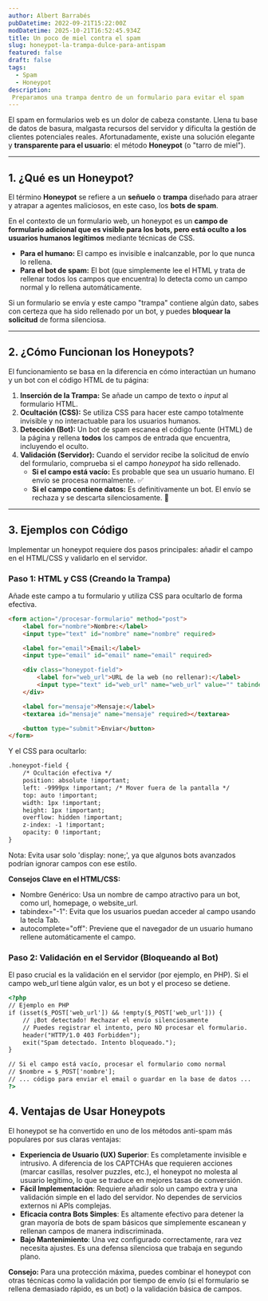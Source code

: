 ```yaml
---
author: Albert Barrabés
pubDatetime: 2022-09-21T15:22:00Z
modDatetime: 2025-10-21T16:52:45.934Z
title: Un poco de miel contra el spam
slug: honeypot-la-trampa-dulce-para-antispam
featured: false
draft: false
tags:
  - Spam
  - Honeypot
description:
 Preparamos una trampa dentro de un formulario para evitar el spam
---
```


El spam en formularios web es un dolor de cabeza constante. Llena tu base de datos de basura, malgasta recursos del servidor y dificulta la gestión de clientes potenciales reales. Afortunadamente, existe una solución elegante y **transparente para el usuario**: el método **Honeypot** (o "tarro de miel").

---

## 1. ¿Qué es un Honeypot?

El término **Honeypot** se refiere a un **señuelo** o **trampa** diseñado para atraer y atrapar a agentes maliciosos, en este caso, los **bots de spam**.

En el contexto de un formulario web, un honeypot es un **campo de formulario adicional que es visible para los bots, pero está oculto a los usuarios humanos legítimos** mediante técnicas de CSS.

* **Para el humano:** El campo es invisible e inalcanzable, por lo que nunca lo rellena.
* **Para el bot de spam:** El bot (que simplemente lee el HTML y trata de rellenar todos los campos que encuentra) lo detecta como un campo normal y lo rellena automáticamente.

Si un formulario se envía y este campo "trampa" contiene algún dato, sabes con certeza que ha sido rellenado por un bot, y puedes **bloquear la solicitud** de forma silenciosa.

---

## 2. ¿Cómo Funcionan los Honeypots?

El funcionamiento se basa en la diferencia en cómo interactúan un humano y un bot con el código HTML de tu página:

1.  **Inserción de la Trampa:** Se añade un campo de texto o *input* al formulario HTML.
2.  **Ocultación (CSS):** Se utiliza CSS para hacer este campo totalmente invisible y no interactuable para los usuarios humanos.
3.  **Detección (Bot):** Un bot de spam escanea el código fuente (HTML) de la página y rellena **todos** los campos de entrada que encuentra, incluyendo el oculto.
4.  **Validación (Servidor):** Cuando el servidor recibe la solicitud de envío del formulario, comprueba si el campo *honeypot* ha sido rellenado.
    * **Si el campo está vacío:** Es probable que sea un usuario humano. El envío se procesa normalmente. ✅
    * **Si el campo contiene datos:** Es definitivamente un bot. El envío se rechaza y se descarta silenciosamente. 🚫

---

## 3. Ejemplos con Código

Implementar un honeypot requiere dos pasos principales: añadir el campo en el HTML/CSS y validarlo en el servidor.

### Paso 1: HTML y CSS (Creando la Trampa)

Añade este campo a tu formulario y utiliza CSS para ocultarlo de forma efectiva.

```html
<form action="/procesar-formulario" method="post">
    <label for="nombre">Nombre:</label>
    <input type="text" id="nombre" name="nombre" required>

    <label for="email">Email:</label>
    <input type="email" id="email" name="email" required>

    <div class="honeypot-field">
        <label for="web_url">URL de la web (no rellenar):</label>
        <input type="text" id="web_url" name="web_url" value="" tabindex="-1" autocomplete="off">
    </div>

    <label for="mensaje">Mensaje:</label>
    <textarea id="mensaje" name="mensaje" required></textarea>

    <button type="submit">Enviar</button>
</form>
```

Y el CSS para ocultarlo:

```html
.honeypot-field {
    /* Ocultación efectiva */
    position: absolute !important;
    left: -9999px !important; /* Mover fuera de la pantalla */
    top: auto !important;
    width: 1px !important;
    height: 1px !important;
    overflow: hidden !important;
    z-index: -1 !important;
    opacity: 0 !important;
}
```
Nota: Evita usar solo 'display: none;', ya que algunos bots avanzados podrían ignorar campos con ese estilo.

**Consejos Clave en el HTML/CSS:**
- Nombre Genérico: Usa un nombre de campo atractivo para un bot, como url, homepage, o website_url.
- tabindex="-1": Evita que los usuarios puedan acceder al campo usando la tecla Tab.
- autocomplete="off": Previene que el navegador de un usuario humano rellene automáticamente el campo.

### Paso 2: Validación en el Servidor (Bloqueando al Bot)

El paso crucial es la validación en el servidor (por ejemplo, en PHP). Si el campo web_url tiene algún valor, es un bot y el proceso se detiene.
```html
<?php
// Ejemplo en PHP
if (isset($_POST['web_url']) && !empty($_POST['web_url'])) {
    // ¡Bot detectado! Rechazar el envío silenciosamente
    // Puedes registrar el intento, pero NO procesar el formulario.
    header("HTTP/1.0 403 Forbidden"); 
    exit("Spam detectado. Intento bloqueado.");
}

// Si el campo está vacío, procesar el formulario como normal
// $nombre = $_POST['nombre'];
// ... código para enviar el email o guardar en la base de datos ...
?>
```

## 4. Ventajas de Usar Honeypots

El honeypot se ha convertido en uno de los métodos anti-spam más populares por sus claras ventajas:

- **Experiencia de Usuario (UX) Superior**:	Es completamente invisible e intrusivo. A diferencia de los CAPTCHAs que requieren acciones (marcar casillas, resolver puzzles, etc.), el honeypot no molesta al usuario legítimo, lo que se traduce en mejores tasas de conversión.
- **Fácil Implementación**:	Requiere añadir solo un campo extra y una validación simple en el lado del servidor. No dependes de servicios externos ni APIs complejas.
- **Eficacia contra Bots Simples**: Es altamente efectivo para detener la gran mayoría de bots de spam básicos que simplemente escanean y rellenan campos de manera indiscriminada.
- **Bajo Mantenimiento**: Una vez configurado correctamente, rara vez necesita ajustes. Es una defensa silenciosa que trabaja en segundo plano.

**Consejo:** Para una protección máxima, puedes combinar el honeypot con otras técnicas como la validación por tiempo de envío (si el formulario se rellena demasiado rápido, es un bot) o la validación básica de campos.